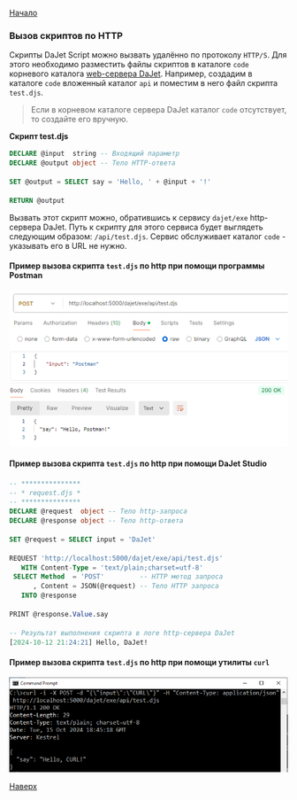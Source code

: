 [Начало](/dajet-script)

### Вызов скриптов по HTTP

Скрипты DaJet Script можно вызвать удалённо по протоколу ```HTTP/S```. Для этого необходимо разместить файлы скриптов в каталоге ```code``` корневого каталога [web-сервера DaJet](/dajet-studio). Например, создадим в каталоге ```code``` вложенный каталог ```api``` и поместим в него файл скрипта ```test.djs```.

> Если в корневом каталоге сервера DaJet каталог ```code``` отсутствует, то создайте его вручную.

**Скрипт test.djs**

```SQL
DECLARE @input  string -- Входящий параметр
DECLARE @output object -- Тело HTTP-ответа

SET @output = SELECT say = 'Hello, ' + @input + '!'

RETURN @output
```

Вызвать этот скрипт можно, обратившись к сервису ```dajet/exe``` http-сервера DaJet. Путь к скрипту для этого сервиса будет выглядеть следующим образом: ```/api/test.djs```. Сервис обслуживает каталог ```code``` - указывать его в URL не нужно.

#### Пример вызова скрипта ```test.djs``` по http при помощи программы Postman

![dajet-script-http-postman](/dajet-script/http/img/postman-example.png)

#### Пример вызова скрипта ```test.djs``` по http при помощи DaJet Studio

```SQL
-- ***************
-- * request.djs *
-- ***************
DECLARE @request  object -- Тело http-запроса
DECLARE @response object -- Тело http-ответа

SET @request = SELECT input = 'DaJet'

REQUEST 'http://localhost:5000/dajet/exe/api/test.djs'
   WITH Content-Type = 'text/plain;charset=utf-8'
 SELECT Method  = 'POST'         -- HTTP метод запроса
      , Content = JSON(@request) -- Тело HTTP запроса
   INTO @response

PRINT @response.Value.say

-- Результат выполнения скрипта в логе http-сервера DaJet
[2024-10-12 21:24:21] Hello, DaJet!
```

#### Пример вызова скрипта ```test.djs``` по http при помощи утилиты ```curl```

![dajet-script-http-curl](/dajet-script/http/img/curl-example.png)

[Наверх](#вызов-скриптов-по-http)
